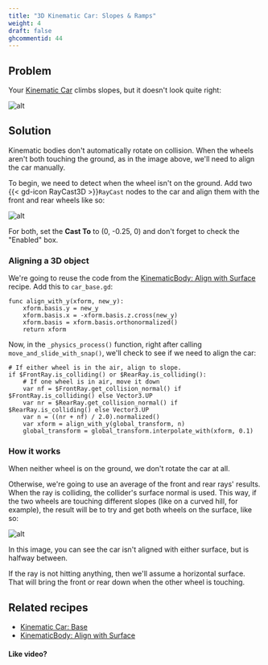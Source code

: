 ```yaml
---
title: "3D Kinematic Car: Slopes & Ramps"
weight: 4
draft: false
ghcommentid: 44
---
```


## Problem

Your [Kinematic Car](/godot_recipes/3d/kinematic_car/car_base/) climbs slopes, but it doesn't look quite right:

![alt](/godot_recipes/img/3d_car_10.png)

## Solution

Kinematic bodies don't automatically rotate on collision. When the wheels aren't both touching the ground, as in the image above, we'll need to align the car manually.

To begin, we need to detect when the wheel isn't on the ground. Add two {{< gd-icon RayCast3D >}}`RayCast` nodes to the car and align them with the front and rear wheels like so:

![alt](/godot_recipes/img/3d_car_11.png)

For both, set the **Cast To** to (0, -0.25, 0) and don't forget to check the "Enabled" box.

### Aligning a 3D object

We're going to reuse the code from the [KinematicBody: Align with Surface](/godot_recipes/3d/3d_align_surface/) recipe. Add this to `car_base.gd`:

```gdscript
func align_with_y(xform, new_y):
    xform.basis.y = new_y
    xform.basis.x = -xform.basis.z.cross(new_y)
    xform.basis = xform.basis.orthonormalized()
    return xform
```

Now, in the `_physics_process()` function, right after calling `move_and_slide_with_snap()`, we'll check to see if we need to align the car:

```gdscript
# If either wheel is in the air, align to slope.
if $FrontRay.is_colliding() or $RearRay.is_colliding():
    # If one wheel is in air, move it down
    var nf = $FrontRay.get_collision_normal() if $FrontRay.is_colliding() else Vector3.UP
    var nr = $RearRay.get_collision_normal() if $RearRay.is_colliding() else Vector3.UP
    var n = ((nr + nf) / 2.0).normalized()
    var xform = align_with_y(global_transform, n)
    global_transform = global_transform.interpolate_with(xform, 0.1)
```

### How it works

When neither wheel is on the ground, we don't rotate the car at all.

Otherwise, we're going to use an average of the front and rear rays' results. When the ray is colliding, the collider's surface normal is used. This way, if the two wheels are touching different slopes (like on a curved hill, for example), the result will be to try and get both wheels on the surface, like so:

![alt](/godot_recipes/img/3d_car_12.png)

In this image, you can see the car isn't aligned with either surface, but is halfway between.

If the ray is not hitting anything, then we'll assume a horizontal surface. That will bring the front or rear down when the other wheel is touching.

## Related recipes

- [Kinematic Car: Base](/godot_recipes/3d/kinematic_car/car_base/)
- [KinematicBody: Align with Surface](/godot_recipes/3d/3d_align_surface/)

#### Like video?

